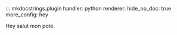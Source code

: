 ::: mkdocstrings.plugin
    handler: python
    renderer:
      hide_no_doc: true
    more_config:
      hey
      
Hey salut mon pote.

